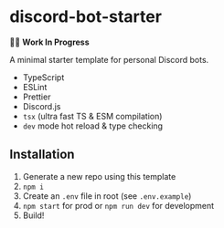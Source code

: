 # discord-bot-starter

👷🏻 **Work In Progress**

A minimal starter template for personal Discord bots.

- TypeScript
- ESLint
- Prettier
- Discord.js
- `tsx` (ultra fast TS & ESM compilation)
- `dev` mode hot reload & type checking

## Installation

1. Generate a new repo using this template
2. `npm i`
3. Create an `.env` file in root (see `.env.example`)
4. `npm start` for prod or `npm run dev` for development
5. Build!
